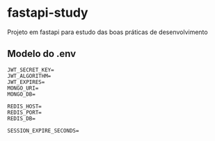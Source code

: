 # fastapi-study
Projeto em fastapi para estudo das boas práticas de desenvolvimento


## Modelo do .env

```
JWT_SECRET_KEY=
JWT_ALGORITHM=
JWT_EXPIRES=
MONGO_URI=
MONGO_DB=

REDIS_HOST=
REDIS_PORT=
REDIS_DB=

SESSION_EXPIRE_SECONDS=
```
